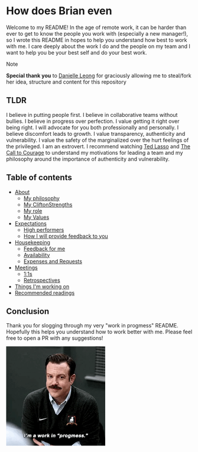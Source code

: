 # How does Brian even

Welcome to my README! In the age of remote work, it can be harder than ever to get to know the people you work with (especially a new manager!), so I wrote this README in hopes to help you understand how best to work with me. I care deeply about the work I do and the people on my team and I want to help you be your best self and do your best work.


> [!NOTE]
> **Special thank you** to [Danielle Leong](https://github.com/dmleong) for graciously allowing me to steal/fork her idea, structure and content for this repository


## TLDR
I believe in putting people first. I believe in collaborative teams without bullies. I believe in progress over perfection. I value getting it right over being right. I will advocate for you both professionally and personally. I believe discomfort leads to growth. I value transparency, authenticity and vulnerability. I value the safety of the marginalized over the hurt feelings of the privileged. I am an extrovert. I recommend watching [Ted Lasso](https://en.wikipedia.org/wiki/Ted_Lasso) and [The Call to Courage](https://youtu.be/gr-WvA7uFDQ?si=W6u6TuN3oAuvRpyI) to understand my motivations for leading a team and my philosophy around the importance of authenticity and vulnerability.

## Table of contents
- [About](docs/about.md)
  - [My philosophy](docs/about.md#my-philosophy)
  - [My CliftonStrengths](docs/about.md#my-cliftonstrengths)
  - [My role](docs/about.md#my-role)
  - [My Values](docs/about.md#what-do-i-value-most)
- [Expectations](docs/expectations.md#expectations) 
  - [High performers](docs/expectations.md#high-performers)
  - [How I will provide feedback to you](docs/expectations.md#how-i-will-provide-feedback-to-you)
- [Housekeeping](docs/housekeeping.md)
  - [Feedback for me](docs/housekeeping.md#feedback-for-me)
  - [Availability](docs/housekeeping.md#availability)
  - [Expenses and Requests](docs/housekeeping.md#expenses-and-requests)
- [Meetings](docs/meetings.md)
  - [1:1s](docs/meetings.md#11s)
  - [Retrospectives](docs/meetings.md#retrospectives)
- [Things I'm working on](docs/about.md#things-im-working-on)
- [Recommended readings](recommended-readings.md)


## Conclusion

Thank you for slogging through my very "work in progmess" README. Hopefully this helps you understand how to work better with me. Please feel free to open a PR with any suggestions!

![work in progmess gif](./images/progmess.gif)

